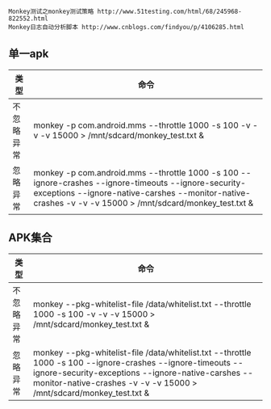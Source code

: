	Monkey测试之monkey测试策略 http://www.51testing.com/html/68/245968-822552.html
	Monkey日志自动分析脚本 http://www.cnblogs.com/findyou/p/4106285.html

## 单一apk ##

| 类型  | 命令 |
| --- | --- |
| 不忽略异常  | monkey -p com.android.mms --throttle 1000 -s 100 -v -v -v 15000 > /mnt/sdcard/monkey_test.txt & |
| 忽略异常 | monkey -p com.android.mms --throttle 1000 -s 100 --ignore-crashes --ignore-timeouts --ignore-security-exceptions --ignore-native-carshes --monitor-native-crashes -v -v -v 15000 > /mnt/sdcard/monkey_test.txt & |

## APK集合 ##

| 类型  | 命令 |
| --- | --- |
| 不忽略异常 | monkey --pkg-whitelist-file /data/whitelist.txt --throttle 1000 -s 100 -v -v -v 15000 > /mnt/sdcard/monkey_test.txt & | 
| 忽略异常 | monkey --pkg-whitelist-file /data/whitelist.txt --throttle 1000 -s 100 --ignore-crashes --ignore-timeouts --ignore-security-exceptions --ignore-native-carshes --monitor-native-crashes -v -v -v 15000 > /mnt/sdcard/monkey_test.txt & |
